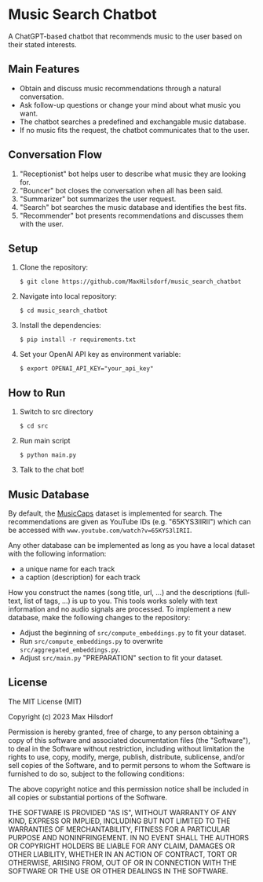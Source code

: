 # Music Search Chatbot

A ChatGPT-based chatbot that recommends music to the user based on their stated interests.

## Main Features
* Obtain and discuss music recommendations through a natural conversation.
* Ask follow-up questions or change your mind about what music you want.
* The chatbot searches a predefined and exchangable music database.
* If no music fits the request, the chatbot communicates that to the user.

## Conversation Flow
1. "Receptionist" bot helps user to describe what music they are looking for.
2. "Bouncer" bot closes the conversation when all has been said.
3. "Summarizer" bot summarizes the user request.
4. "Search" bot searches the music database and identifies the best fits.
5. "Recommender" bot presents recommendations and discusses them with the user.

## Setup
1. Clone the repository:
   ```shell
   $ git clone https://github.com/MaxHilsdorf/music_search_chatbot
   ```

2. Navigate into local repository:
    ```shell
    $ cd music_search_chatbot
    ```

2. Install the dependencies:
   ```shell
   $ pip install -r requirements.txt
   ```

3. Set your OpenAI API key as environment variable:
    ```
    $ export OPENAI_API_KEY="your_api_key"
    ```

## How to Run

1. Switch to src directory
   ```shell
   $ cd src
   ```

2. Run main script
   ```shell
   $ python main.py
   ```

3. Talk to the chat bot!

## Music Database
By default, the [MusicCaps](https://www.kaggle.com/datasets/googleai/musiccaps) dataset is implemented for search. The recommendations are given as YouTube IDs (e.g. "65KYS3lIRII") which can be accessed with ```www.youtube.com/watch?v=65KYS3lIRII```.

Any other database can be implemented as long as you have a local dataset with the following information:
* a unique name for each track
* a caption (description) for each track

How you construct the names (song title, url, ...) and the descriptions (full-text, list of tags, ...) is up to you. This tools works solely with text information and no audio signals are processed. To implement a new database, make the following changes to the repository:
* Adjust the beginning of ```src/compute_embeddings.py``` to fit your dataset.
* Run ```src/compute_embeddings.py``` to overwrite ```src/aggregated_embeddings.py```.
* Adjust ```src/main.py``` "PREPARATION" section to fit your dataset.

## License

The MIT License (MIT)

Copyright (c) 2023 Max Hilsdorf

Permission is hereby granted, free of charge, to any person obtaining a copy of this software and associated documentation files (the "Software"), to deal in the Software without restriction, including without limitation the rights to use, copy, modify, merge, publish, distribute, sublicense, and/or sell copies of the Software, and to permit persons to whom the Software is furnished to do so, subject to the following conditions:

The above copyright notice and this permission notice shall be included in all copies or substantial portions of the Software.

THE SOFTWARE IS PROVIDED "AS IS", WITHOUT WARRANTY OF ANY KIND, EXPRESS OR IMPLIED, INCLUDING BUT NOT LIMITED TO THE WARRANTIES OF MERCHANTABILITY, FITNESS FOR A PARTICULAR PURPOSE AND NONINFRINGEMENT. IN NO EVENT SHALL THE AUTHORS OR COPYRIGHT HOLDERS BE LIABLE FOR ANY CLAIM, DAMAGES OR OTHER LIABILITY, WHETHER IN AN ACTION OF CONTRACT, TORT OR OTHERWISE, ARISING FROM, OUT OF OR IN CONNECTION WITH THE SOFTWARE OR THE USE OR OTHER DEALINGS IN THE SOFTWARE.
